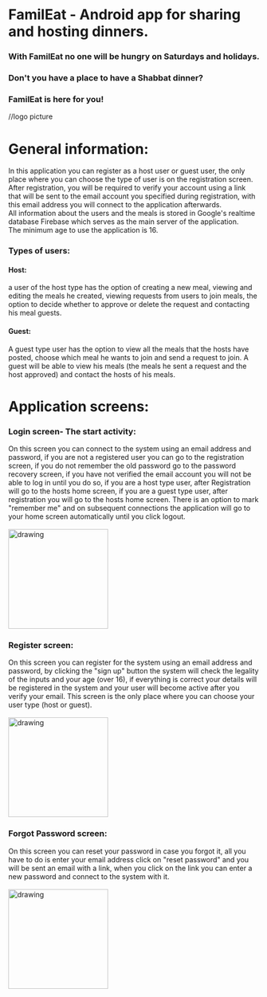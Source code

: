 # FamilEat - Android app for sharing and hosting dinners. 

### With FamilEat no one will be hungry on Saturdays and holidays.<br>
### Don't you have a place to have a Shabbat dinner?<br>
### FamilEat is here for you!<br>

//logo picture

# General information: 
In this application you can register as a host user or guest user, the only place where you can choose the type of user is on the registration screen. <br>
After registration, you will be required to verify your account using a link that will be sent to the email account you specified during registration, with this email address you will connect to the application afterwards.<br>
All information about the users and the meals is stored in Google's realtime database Firebase which serves as the main server of the application.<br>
The minimum age to use the application is 16.

### Types of users:
#### Host:
a user of the host type has the option of creating a new meal, viewing and editing the meals he created, viewing requests from users to join meals, the option to decide whether to approve or delete the request and contacting his meal guests.
#### Guest:
A guest type user has the option to view all the meals that the hosts have posted, choose which meal he wants to join and send a request to join.
A guest will be able to view his meals (the meals he sent a request and the host approved)
and contact the hosts of his meals.
# Application screens: 

### Login screen- The start activity:
On this screen you can connect to the system using an email address and password, if you are not a registered user you can go to the registration screen, if you do not remember the old password go to the password recovery screen, if you have not verified the email account you will not be able to log in until you do so, if you are a host type user, after Registration will go to the hosts home screen, if you are a guest type user, after registration you will go to the hosts home screen.
There is an option to mark "remember me" and on subsequent connections the application will go to your home screen automatically until you click logout.<br>
<br><img src="https://user-images.githubusercontent.com/86108478/206835169-e255f592-4f82-42af-acfc-b956b7841744.jpg" alt="drawing" width="200"/>

### Register screen:
On this screen you can register for the system using an email address and password, by clicking the "sign up" button the system will check the legality of the inputs and your age (over 16), if everything is correct your details will be registered in the system and your user will become active after you verify your email.
This screen is the only place where you can choose your user type (host or guest).<br>
<br><img src="https://user-images.githubusercontent.com/86108478/206836499-11497024-933d-44c5-9705-02f5dcac6607.jpg" alt="drawing" width="200"/>

### Forgot Password screen:
On this screen you can reset your password in case you forgot it, all you have to do is enter your email address click on "reset password" and you will be sent an email with a link, when you click on the link you can enter a new password and connect to the system with it.<br>
<br><img src="https://user-images.githubusercontent.com/86108478/206837807-b0ac41ea-ffb1-4d18-9fa1-f516a8790491.jpg" alt="drawing" width="200"/>


